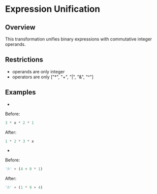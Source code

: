 # Expression Unification

## Overview

This transformation unifies binary expressions with commutative integer operands.

## Restrictions

* operands are only integer
* operators are only ["*", "+", "|", "&", "^"]

## Examples
* 
Before:
```python
3 * x * 2 * 1
```
After:
```python
1 * 2 * 3 * x
```

* 

Before:
```python
'h' + (4 + 9 * 1)
```
After:
```python
'h' + (1 * 9 + 4)
```